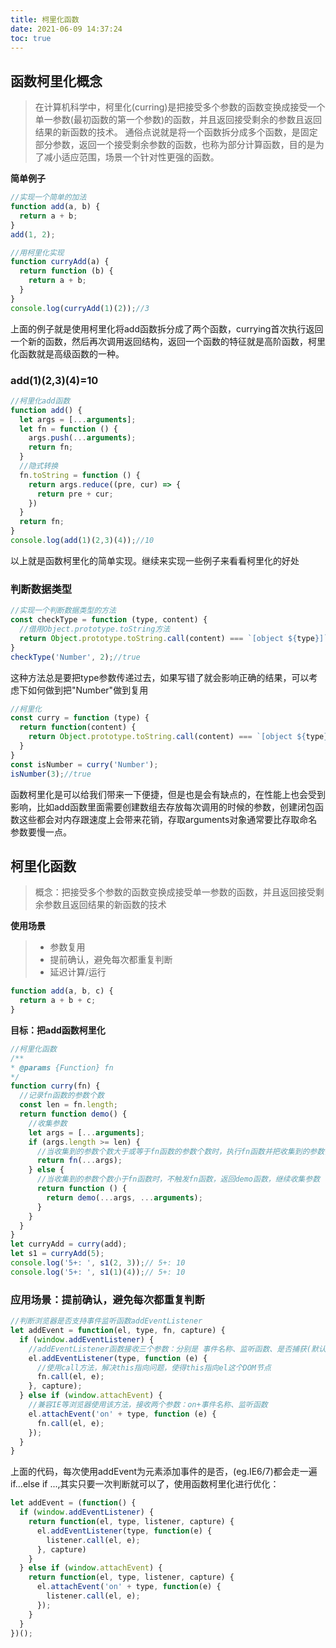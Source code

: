 ```yaml
---
title: 柯里化函数
date: 2021-06-09 14:37:24
toc: true
---
```


## 函数柯里化概念
>在计算机科学中，柯里化(curring)是把接受多个参数的函数变换成接受一个单一参数(最初函数的第一个参数)的函数，并且返回接受剩余的参数且返回结果的新函数的技术。
>通俗点说就是将一个函数拆分成多个函数，是固定部分参数，返回一个接受剩余参数的函数，也称为部分计算函数，目的是为了减小适应范围，场景一个针对性更强的函数。

**简单例子**
```js
//实现一个简单的加法
function add(a, b) {
  return a + b;
}
add(1, 2);

//用柯里化实现
function curryAdd(a) {
  return function (b) {
    return a + b;
  }
}
console.log(curryAdd(1)(2));//3
```
上面的例子就是使用柯里化将add函数拆分成了两个函数，currying首次执行返回一个新的函数，然后再次调用返回结构，返回一个函数的特征就是高阶函数，柯里化函数就是高级函数的一种。

### add(1)(2,3)(4)=10
```js
//柯里化add函数
function add() {
  let args = [...arguments];
  let fn = function () {
    args.push(...arguments);
    return fn;
  }
  //隐式转换
  fn.toString = function () {
    return args.reduce((pre, cur) => {
      return pre + cur;
    })
  }
  return fn;
}
console.log(add(1)(2,3)(4));//10
```

以上就是函数柯里化的简单实现。继续来实现一些例子来看看柯里化的好处
### 判断数据类型
```js
//实现一个判断数据类型的方法
const checkType = function (type, content) {
  //借用Object.prototype.toString方法
  return Object.prototype.toString.call(content) === `[object ${type}]`;
}
checkType('Number', 2);//true
```
这种方法总是要把type参数传递过去，如果写错了就会影响正确的结果，可以考虑下如何做到把"Number"做到复用
```js
//柯里化
const curry = function (type) {
  return function(content) {
    return Object.prototype.toString.call(content) === `[object ${type}]`;
  }
}
const isNumber = curry('Number');
isNumber(3);//true
```
函数柯里化是可以给我们带来一下便捷，但是也是会有缺点的，在性能上也会受到影响，比如add函数里面需要创建数组去存放每次调用的时候的参数，创建闭包函数这些都会对内存跟速度上会带来花销，存取arguments对象通常要比存取命名参数要慢一点。

## 柯里化函数
>概念：把接受多个参数的函数变换成接受单一参数的函数，并且返回接受剩余参数且返回结果的新函数的技术

**使用场景**
>* 参数复用
>* 提前确认，避免每次都重复判断
>* 延迟计算/运行

```js
function add(a, b, c) {
  return a + b + c;
}
```
**目标：把add函数柯里化**
```js
//柯里化函数
/**
* @params {Function} fn
*/
function curry(fn) {
  //记录fn函数的参数个数
  const len = fn.length;
  return function demo() {
    //收集参数
    let args = [...arguments];
    if (args.length >= len) {
      //当收集到的参数个数大于或等于fn函数的参数个数时，执行fn函数并把收集到的参数传入然后返回执行结果
      return fn(...args);
    } else {
      //当收集到的参数个数小于fn函数时，不触发fn函数，返回demo函数，继续收集参数
      return function () {
        return demo(...args, ...arguments);
      }
    }
  }
}
let curryAdd = curry(add);
let s1 = curryAdd(5);
console.log('5+: ', s1(2, 3));// 5+: 10
console.log('5+: ', s1(1)(4));// 5+: 10
```

### 应用场景：提前确认，避免每次都重复判断
```js
//判断浏览器是否支持事件监听函数addEventListener
let addEvent = function(el, type, fn, capture) {
  if (window.addEventListener) {
    //addEventListener函数接收三个参数：分别是 事件名称、监听函数、是否捕获(默认为false,只在冒泡阶段触发)
    el.addEventListener(type, function (e) {
      //使用call方法，解决this指向问题，使得this指向el这个DOM节点
      fn.call(el, e);
    }, capture);
  } else if (window.attachEvent) {
    //兼容IE等浏览器使用该方法，接收两个参数：on+事件名称、监听函数
    el.attachEvent('on' + type, function (e) {
      fn.call(el, e);
    });
  }
}
```
上面的代码，每次使用addEvent为元素添加事件的是否，(eg.IE6/7)都会走一遍if...else if ...,其实只要一次判断就可以了，使用函数柯里化进行优化：
```js
let addEvent = (function() {
  if (window.addEventListener) {
    return function(el, type, listener, capture) {
      el.addEventListener(type, function(e) {
        listener.call(el, e);
      }, capture)
    }
  } else if (window.attachEvent) {
    return function(el, type, listener, capture) {
      el.attachEvent('on' + type, function(e) {
        listener.call(el, e);
      });
    }
  }
})();
```